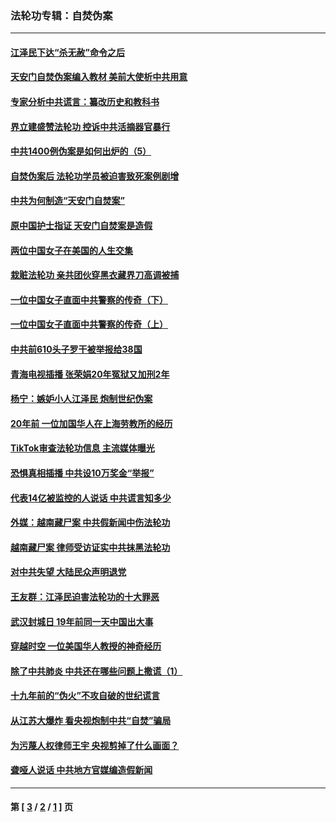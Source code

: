 ### 法轮功专辑：自焚伪案
---
#### [江泽民下达“杀无赦”命令之后](../../pages/nf5562/n13878084.md?05110430) 
#### [天安门自焚伪案编入教材 美前大使析中共用意](../../pages/nf5562/n13791932.md?05110430) 
#### [专家分析中共谎言：纂改历史和教科书](../../pages/nf5562/n13781542.md?05110430) 
#### [界立建盛赞法轮功 控诉中共活摘器官暴行](../../pages/nf5562/n13781971.md?05110430) 
#### [中共1400例伪案是如何出炉的（5）](../../pages/nf5562/n13226831.md?05110430) 
#### [自焚伪案后 法轮功学员被迫害致死案例剧增](../../pages/nf5562/n13190600.md?05110430) 
#### [中共为何制造“天安门自焚案”](../../pages/nf5562/n13183270.md?05110430) 
#### [原中国护士指证 天安门自焚案是造假](../../pages/nf5562/n13172289.md?05110430) 
#### [两位中国女子在美国的人生交集](../../pages/nf5562/n13156138.md?05110430) 
#### [栽赃法轮功 亲共团伙穿黑衣藏界刀高调被捕](../../pages/nf5562/n13073780.md?05110430) 
#### [一位中国女子直面中共警察的传奇（下）](../../pages/nf5562/n12989706.md?05110430) 
#### [一位中国女子直面中共警察的传奇（上）](../../pages/nf5562/n12985072.md?05110430) 
#### [中共前610头子罗干被举报给38国](../../pages/nf5562/n12975419.md?05110430) 
#### [青海电视插播 张荣娟20年冤狱又加刑2年](../../pages/nf5562/n12738166.md?05110430) 
#### [杨宁：嫉妒小人江泽民 炮制世纪伪案](../../pages/nf5562/n12724108.md?05110430) 
#### [20年前 一位加国华人在上海劳教所的经历](../../pages/nf5562/n12707932.md?05110430) 
#### [TikTok审查法轮功信息 主流媒体曝光](../../pages/nf5562/n12362336.md?05110430) 
#### [恐惧真相插播 中共设10万奖金“举报”](../../pages/nf5562/n12306396.md?05110430) 
#### [代表14亿被监控的人说话 中共谎言知多少](../../pages/nf5562/n12297484.md?05110430) 
#### [外媒：越南藏尸案 中共假新闻中伤法轮功](../../pages/nf5562/n12264411.md?05110430) 
#### [越南藏尸案 律师受访证实中共抹黑法轮功](../../pages/nf5562/n12261878.md?05110430) 
#### [对中共失望 大陆民众声明退党](../../pages/nf5562/n12187315.md?05110430) 
#### [王友群：江泽民迫害法轮功的十大罪恶](../../pages/nf5562/n12169074.md?05110430) 
#### [武汉封城日 19年前同一天中国出大事](../../pages/nf5562/n12150901.md?05110430) 
#### [穿越时空  一位美国华人教授的神奇经历](../../pages/nf5562/n12097460.md?05110430) 
#### [除了中共肺炎 中共还在哪些问题上撒谎（1）](../../pages/nf5562/n11955770.md?05110430) 
#### [十九年前的“伪火”不攻自破的世纪谎言](../../pages/nf5562/n11813238.md?05110430) 
#### [从江苏大爆炸 看央视炮制中共“自焚”骗局](../../pages/nf5562/n11140275.md?05110430) 
#### [为污蔑人权律师王宇 央视剪掉了什么画面？](../../pages/nf5562/n11130142.md?05110430) 
#### [聋哑人说话 中共地方官媒编造假新闻](../../pages/nf5562/n11006067.md?05110430) 

---
#### 第 [ [3](./3.md?05110430) / [2](./2.md?05110430) / [1](./1.md?05110430) ] 页
